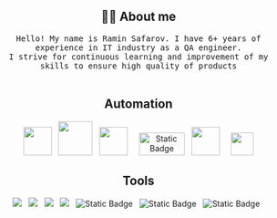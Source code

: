 
<!--

<h1 align="center"> 👋 </h1>
<div align="center">
</div>
<p align="center"> (Open for Learning)</p>  --->  

<h2 align="center"> 👨‍💻 About me </h2>
<p align="center">
  <samp>Hello! My name is Ramin Safarov. I have 6+ years of experience in IT industry as a QA engineer.<br>
    I strive for continuous learning and improvement of my skills to ensure high quality of products
  </samp>
  <br> <br>

 
</p>

<h2 align="center"> Automation </h2>
<p align="center">
<img src="https://cdn.jsdelivr.net/gh/devicons/devicon@latest/icons/python/python-original.svg" height='50'  width='50' />&nbsp;&nbsp;
<img src="https://cdn.jsdelivr.net/gh/devicons/devicon@latest/icons/pytest/pytest-original.svg" height='60'  width='60' />&nbsp;&nbsp;
<img src="https://cdn.jsdelivr.net/gh/devicons/devicon@latest/icons/selenium/selenium-original.svg" height='50'  width='50' />&nbsp;&nbsp;&nbsp;&nbsp;
<img alt="Static Badge" src="https://img.shields.io/badge/Selene-blue?style=for-the-badge" height='40'  width='80'>&nbsp;&nbsp;
<img src="https://avatars.githubusercontent.com/u/5879127?v=4" height='50'  width='50'/>&nbsp;&nbsp;&nbsp;&nbsp;
<img src="https://molecula.gallerycdn.vsassets.io/extensions/molecula/allure-test-reports/1.1/1474455326332/Microsoft.VisualStudio.Services.Icons.Default" height='40'  width='40'/>




<h2 align="center"> Tools </h2>
<p align="center">
<img src="https://img.shields.io/badge/Postman-FF6C37?style=for-the-badge&logo=Postman&logoColor=white"/>&nbsp;&nbsp;
<img src="https://img.shields.io/badge/Git-F05032?style=for-the-badge&logo=git&logoColor=white"/>&nbsp;&nbsp;
<img src="https://img.shields.io/badge/Jenkins-D24939?style=for-the-badge&logo=Jenkins&logoColor=white"/>&nbsp;&nbsp;
<img src="https://img.shields.io/badge/Docker-2CA5E0?style=for-the-badge&logo=docker&logoColor=white"/>&nbsp;&nbsp;
<img alt="Static Badge" src="https://img.shields.io/badge/mySQL-black?style=for-the-badge">&nbsp;&nbsp;
<img alt="Static Badge" src="https://img.shields.io/badge/ELK-red?style=for-the-badge">&nbsp;&nbsp;
<img alt="Static Badge" src="https://img.shields.io/badge/Sentry-blue?style=for-the-badge">&nbsp;&nbsp;

